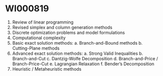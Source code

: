# WI000819
1. Review of linear programming
2. Revised simplex and column generation methods
3. Discrete optimization problems and model formulations
4. Computational complexity
5. Basic exact solution methods:
a. Branch-and-Bound methods
b. Cutting-Plane methods
6. Advanced exact solution methods:
a. Strong Valid Inequalities
b. Branch-and-Cut
c. Dantzig-Wolfe Decomposition
d. Branch-and-Price / Branch-Price-Cut
e. Lagrangian Relaxation
f. Bender’s Decomposition
7. Heuristic / Metaheuristic methods
